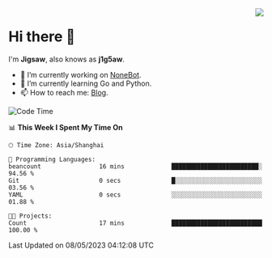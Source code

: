 <a href="#">
  <img align="right" src="https://github-readme-stats.vercel.app/api?username=j1g5awi&count_private=true&show_icons=true&title_color=80070B&text_color=B3B3B3&bg_color=212121&icon_color=80070B" />
</a>

# Hi there 👋

I'm **Jigsaw**, also knows as **j1g5aw**.

- 🔭 I’m currently working on [NoneBot](https://github.com/nonebot).
- 🌱 I’m currently learning Go and Python.
- 📫 How to reach me: [Blog](https://blog.maddestroyer.xyz/).

<!--START_SECTION:waka-->
![Code Time](http://img.shields.io/badge/Code%20Time-1%2C114%20hrs%2045%20mins-blue)

📊 **This Week I Spent My Time On** 

```text
🕑︎ Time Zone: Asia/Shanghai

💬 Programming Languages: 
beancount                16 mins             ████████████████████████░   94.56 % 
Git                      0 secs              █░░░░░░░░░░░░░░░░░░░░░░░░   03.56 % 
YAML                     0 secs              ░░░░░░░░░░░░░░░░░░░░░░░░░   01.88 % 

🐱‍💻 Projects: 
Count                    17 mins             █████████████████████████   100.00 % 
```


 Last Updated on 08/05/2023 04:12:08 UTC
<!--END_SECTION:waka-->
